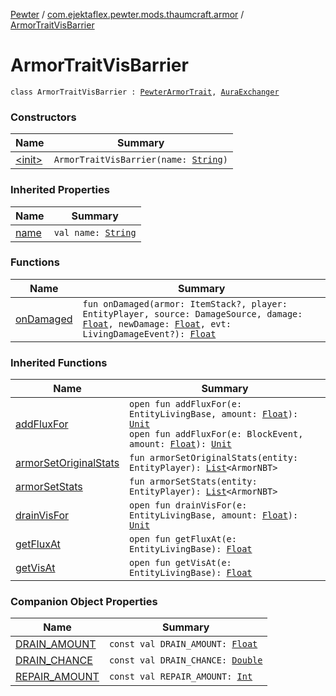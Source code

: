 [Pewter](../../index.md) / [com.ejektaflex.pewter.mods.thaumcraft.armor](../index.md) / [ArmorTraitVisBarrier](./index.md)

# ArmorTraitVisBarrier

`class ArmorTraitVisBarrier : `[`PewterArmorTrait`](../../com.ejektaflex.pewter.api.core.traits/-pewter-armor-trait/index.md)`, `[`AuraExchanger`](../../com.ejektaflex.pewter.lib.mixins/-aura-exchanger/index.md)

### Constructors

| Name | Summary |
|---|---|
| [&lt;init&gt;](-init-.md) | `ArmorTraitVisBarrier(name: `[`String`](https://kotlinlang.org/api/latest/jvm/stdlib/kotlin/-string/index.html)`)` |

### Inherited Properties

| Name | Summary |
|---|---|
| [name](../../com.ejektaflex.pewter.api.core.traits/-pewter-armor-trait/name.md) | `val name: `[`String`](https://kotlinlang.org/api/latest/jvm/stdlib/kotlin/-string/index.html) |

### Functions

| Name | Summary |
|---|---|
| [onDamaged](on-damaged.md) | `fun onDamaged(armor: ItemStack?, player: EntityPlayer, source: DamageSource, damage: `[`Float`](https://kotlinlang.org/api/latest/jvm/stdlib/kotlin/-float/index.html)`, newDamage: `[`Float`](https://kotlinlang.org/api/latest/jvm/stdlib/kotlin/-float/index.html)`, evt: LivingDamageEvent?): `[`Float`](https://kotlinlang.org/api/latest/jvm/stdlib/kotlin/-float/index.html) |

### Inherited Functions

| Name | Summary |
|---|---|
| [addFluxFor](../../com.ejektaflex.pewter.lib.mixins/-aura-exchanger/add-flux-for.md) | `open fun addFluxFor(e: EntityLivingBase, amount: `[`Float`](https://kotlinlang.org/api/latest/jvm/stdlib/kotlin/-float/index.html)`): `[`Unit`](https://kotlinlang.org/api/latest/jvm/stdlib/kotlin/-unit/index.html)<br>`open fun addFluxFor(e: BlockEvent, amount: `[`Float`](https://kotlinlang.org/api/latest/jvm/stdlib/kotlin/-float/index.html)`): `[`Unit`](https://kotlinlang.org/api/latest/jvm/stdlib/kotlin/-unit/index.html) |
| [armorSetOriginalStats](../../com.ejektaflex.pewter.api.core.traits/-pewter-armor-trait/armor-set-original-stats.md) | `fun armorSetOriginalStats(entity: EntityPlayer): `[`List`](https://kotlinlang.org/api/latest/jvm/stdlib/kotlin.collections/-list/index.html)`<ArmorNBT>` |
| [armorSetStats](../../com.ejektaflex.pewter.api.core.traits/-pewter-armor-trait/armor-set-stats.md) | `fun armorSetStats(entity: EntityPlayer): `[`List`](https://kotlinlang.org/api/latest/jvm/stdlib/kotlin.collections/-list/index.html)`<ArmorNBT>` |
| [drainVisFor](../../com.ejektaflex.pewter.lib.mixins/-aura-exchanger/drain-vis-for.md) | `open fun drainVisFor(e: EntityLivingBase, amount: `[`Float`](https://kotlinlang.org/api/latest/jvm/stdlib/kotlin/-float/index.html)`): `[`Unit`](https://kotlinlang.org/api/latest/jvm/stdlib/kotlin/-unit/index.html) |
| [getFluxAt](../../com.ejektaflex.pewter.lib.mixins/-aura-exchanger/get-flux-at.md) | `open fun getFluxAt(e: EntityLivingBase): `[`Float`](https://kotlinlang.org/api/latest/jvm/stdlib/kotlin/-float/index.html) |
| [getVisAt](../../com.ejektaflex.pewter.lib.mixins/-aura-exchanger/get-vis-at.md) | `open fun getVisAt(e: EntityLivingBase): `[`Float`](https://kotlinlang.org/api/latest/jvm/stdlib/kotlin/-float/index.html) |

### Companion Object Properties

| Name | Summary |
|---|---|
| [DRAIN_AMOUNT](-d-r-a-i-n_-a-m-o-u-n-t.md) | `const val DRAIN_AMOUNT: `[`Float`](https://kotlinlang.org/api/latest/jvm/stdlib/kotlin/-float/index.html) |
| [DRAIN_CHANCE](-d-r-a-i-n_-c-h-a-n-c-e.md) | `const val DRAIN_CHANCE: `[`Double`](https://kotlinlang.org/api/latest/jvm/stdlib/kotlin/-double/index.html) |
| [REPAIR_AMOUNT](-r-e-p-a-i-r_-a-m-o-u-n-t.md) | `const val REPAIR_AMOUNT: `[`Int`](https://kotlinlang.org/api/latest/jvm/stdlib/kotlin/-int/index.html) |
